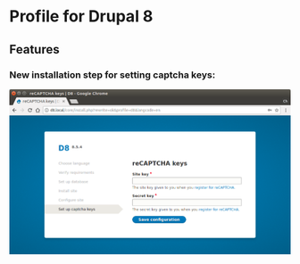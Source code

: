 # Profile for Drupal 8

## Features

### New installation step for setting captcha keys:

![captcha](https://raw.githubusercontent.com/chmez/d8/master/images/captcha.png "captcha")
